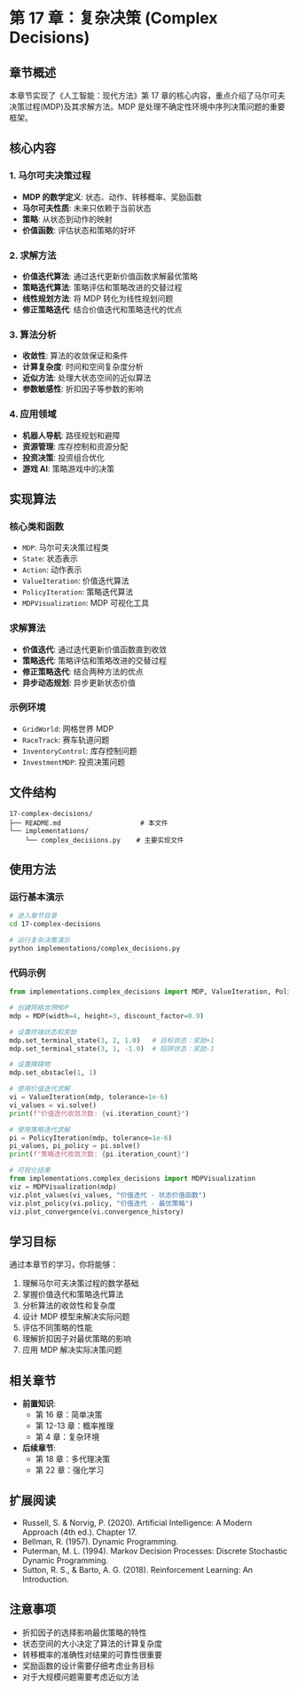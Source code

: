 # 第 17 章：复杂决策 (Complex Decisions)

## 章节概述

本章节实现了《人工智能：现代方法》第 17 章的核心内容，重点介绍了马尔可夫决策过程(MDP)及其求解方法。MDP 是处理不确定性环境中序列决策问题的重要框架。

## 核心内容

### 1. 马尔可夫决策过程

- **MDP 的数学定义**: 状态、动作、转移概率、奖励函数
- **马尔可夫性质**: 未来只依赖于当前状态
- **策略**: 从状态到动作的映射
- **价值函数**: 评估状态和策略的好坏

### 2. 求解方法

- **价值迭代算法**: 通过迭代更新价值函数求解最优策略
- **策略迭代算法**: 策略评估和策略改进的交替过程
- **线性规划方法**: 将 MDP 转化为线性规划问题
- **修正策略迭代**: 结合价值迭代和策略迭代的优点

### 3. 算法分析

- **收敛性**: 算法的收敛保证和条件
- **计算复杂度**: 时间和空间复杂度分析
- **近似方法**: 处理大状态空间的近似算法
- **参数敏感性**: 折扣因子等参数的影响

### 4. 应用领域

- **机器人导航**: 路径规划和避障
- **资源管理**: 库存控制和资源分配
- **投资决策**: 投资组合优化
- **游戏 AI**: 策略游戏中的决策

## 实现算法

### 核心类和函数

- `MDP`: 马尔可夫决策过程类
- `State`: 状态表示
- `Action`: 动作表示
- `ValueIteration`: 价值迭代算法
- `PolicyIteration`: 策略迭代算法
- `MDPVisualization`: MDP 可视化工具

### 求解算法

- **价值迭代**: 通过迭代更新价值函数直到收敛
- **策略迭代**: 策略评估和策略改进的交替过程
- **修正策略迭代**: 结合两种方法的优点
- **异步动态规划**: 异步更新状态价值

### 示例环境

- `GridWorld`: 网格世界 MDP
- `RaceTrack`: 赛车轨道问题
- `InventoryControl`: 库存控制问题
- `InvestmentMDP`: 投资决策问题

## 文件结构

```
17-complex-decisions/
├── README.md                    # 本文件
└── implementations/
    └── complex_decisions.py    # 主要实现文件
```

## 使用方法

### 运行基本演示

```bash
# 进入章节目录
cd 17-complex-decisions

# 运行复杂决策演示
python implementations/complex_decisions.py
```

### 代码示例

```python
from implementations.complex_decisions import MDP, ValueIteration, PolicyIteration

# 创建网格世界MDP
mdp = MDP(width=4, height=3, discount_factor=0.9)

# 设置终端状态和奖励
mdp.set_terminal_state(3, 2, 1.0)   # 目标状态：奖励+1
mdp.set_terminal_state(3, 1, -1.0)  # 陷阱状态：奖励-1

# 设置障碍物
mdp.set_obstacle(1, 1)

# 使用价值迭代求解
vi = ValueIteration(mdp, tolerance=1e-6)
vi_values = vi.solve()
print(f"价值迭代收敛次数: {vi.iteration_count}")

# 使用策略迭代求解
pi = PolicyIteration(mdp, tolerance=1e-6)
pi_values, pi_policy = pi.solve()
print(f"策略迭代收敛次数: {pi.iteration_count}")

# 可视化结果
from implementations.complex_decisions import MDPVisualization
viz = MDPVisualization(mdp)
viz.plot_values(vi_values, "价值迭代 - 状态价值函数")
viz.plot_policy(vi.policy, "价值迭代 - 最优策略")
viz.plot_convergence(vi.convergence_history)
```

## 学习目标

通过本章节的学习，你将能够：

1. 理解马尔可夫决策过程的数学基础
2. 掌握价值迭代和策略迭代算法
3. 分析算法的收敛性和复杂度
4. 设计 MDP 模型来解决实际问题
5. 评估不同策略的性能
6. 理解折扣因子对最优策略的影响
7. 应用 MDP 解决实际决策问题

## 相关章节

- **前置知识**:
  - 第 16 章：简单决策
  - 第 12-13 章：概率推理
  - 第 4 章：复杂环境
- **后续章节**:
  - 第 18 章：多代理决策
  - 第 22 章：强化学习

## 扩展阅读

- Russell, S. & Norvig, P. (2020). Artificial Intelligence: A Modern Approach (4th ed.). Chapter 17.
- Bellman, R. (1957). Dynamic Programming.
- Puterman, M. L. (1994). Markov Decision Processes: Discrete Stochastic Dynamic Programming.
- Sutton, R. S., & Barto, A. G. (2018). Reinforcement Learning: An Introduction.

## 注意事项

- 折扣因子的选择影响最优策略的特性
- 状态空间的大小决定了算法的计算复杂度
- 转移概率的准确性对结果的可靠性很重要
- 奖励函数的设计需要仔细考虑业务目标
- 对于大规模问题需要考虑近似方法
